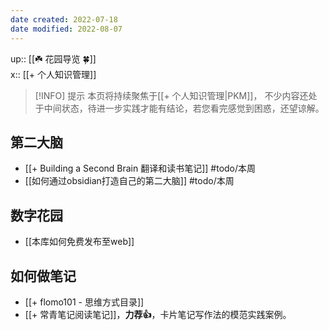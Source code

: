 ```yaml
---
date created: 2022-07-18
date modified: 2022-08-07
---
```


up:: [[☘️ 花园导览 🍀]]  
x:: [[+ 个人知识管理]]

> [!INFO] 提示
> 本页将持续聚焦于[[+ 个人知识管理|PKM]]， 不少内容还处于中间状态，待进一步实践才能有结论，若您看完感觉到困惑，还望谅解。

## 第二大脑

- [[+ Building a Second Brain 翻译和读书笔记]] #todo/本周
- [[如何通过obsidian打造自己的第二大脑]] #todo/本周

## 数字花园

- [[本库如何免费发布至web]]

## 如何做笔记

- [[+ flomo101 - 思维方式目录]]
- [[+ 常青笔记阅读笔记]]，**力荐👍**，卡片笔记写作法的模范实践案例。
